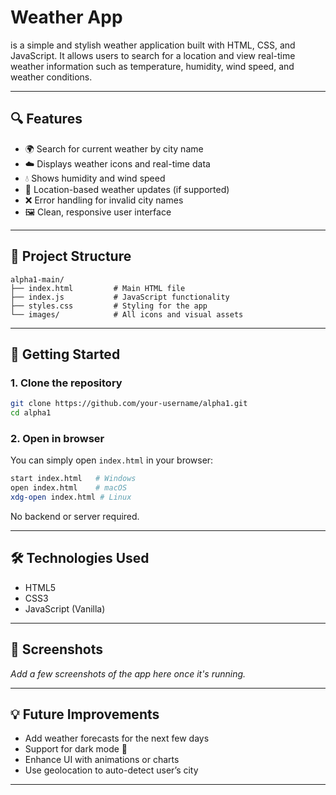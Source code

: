 
# Weather App

 is a simple and stylish weather application built with HTML, CSS, and JavaScript. It allows users to search for a location and view real-time weather information such as temperature, humidity, wind speed, and weather conditions.

---

## 🔍 Features

- 🌍 Search for current weather by city name
- ☁️ Displays weather icons and real-time data
- 💧 Shows humidity and wind speed
- 🧭 Location-based weather updates (if supported)
- ❌ Error handling for invalid city names
- 🖼️ Clean, responsive user interface

---

## 📁 Project Structure

```
alpha1-main/
├── index.html         # Main HTML file
├── index.js           # JavaScript functionality
├── styles.css         # Styling for the app
└── images/            # All icons and visual assets
```

---

## 🚀 Getting Started

### 1. Clone the repository

```bash
git clone https://github.com/your-username/alpha1.git
cd alpha1
```

### 2. Open in browser

You can simply open `index.html` in your browser:

```bash
start index.html   # Windows
open index.html    # macOS
xdg-open index.html # Linux
```

No backend or server required.

---

## 🛠️ Technologies Used

- HTML5
- CSS3
- JavaScript (Vanilla)

---

## 📸 Screenshots

_Add a few screenshots of the app here once it's running._

---

## 💡 Future Improvements

- Add weather forecasts for the next few days
- Support for dark mode 🌙
- Enhance UI with animations or charts
- Use geolocation to auto-detect user’s city

---
